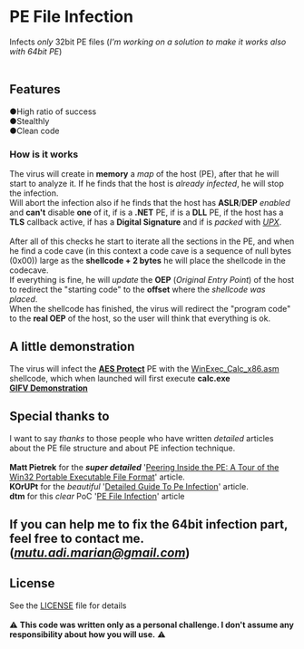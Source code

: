 # PE File Infection
Infects *only* 32bit PE files (*I'm working on a solution to make it works also with 64bit PE*)
<br/>
<br/>
## Features
●High ratio of success
<br/>
●Stealthly
<br/>
●Clean code
<br/>
### How is it works
The virus will create in **memory** a *map* of the host (PE), after that he will start to analyze it.
If he finds that the host is *already infected*, he will stop the infection.
<br/>
Will abort the infection also if he finds that the host has **ASLR**/**DEP** *enabled* and **can't** disable **one** of it, if is a **.NET** PE, if is a **DLL** PE, if the host has a **TLS** callback active, if has a **Digital Signature** and if is *packed* with [*UPX*](https://upx.github.io/).
<br/>
<br/>
After all of this checks he start to iterate all the sections in the PE, and when he find a code cave (in this context a code cave is a sequence of null bytes (0x00)) large as the **shellcode + 2 bytes** he will place the shellcode in the codecave.
<br/>
If everything is fine, he will *update* the **OEP** (*Original Entry Point*) of the host to redirect the "starting code" to the **offset** where the *shellcode was placed*.
<br/>
When the shellcode has finished, the virus will redirect the "program code" to the **real OEP** of the host, so the user will think that everything is ok.
## A little demonstration
The virus will infect the [**AES Protect**](https://www.directorandgeneral.com/aes-protect/) PE with the [WinExec_Calc_x86.asm](https://github.com/Xxshark888xX/PE-File-Infection/blob/master/src/WinExec_calc_x86.asm) shellcode, which when launched will first execute **calc.exe**
<br/>
[**GIFV Demonstration**](https://i.imgur.com/ub4d94H.gifv)
## Special thanks to
I want to say *thanks* to those people who have written *detailed* articles about the PE file structure and about PE infection technique.
<br/>
<br/>
**Matt Pietrek** for the ***super detailed*** '[Peering Inside the PE: A Tour of the Win32 Portable Executable File Format](https://msdn.microsoft.com/en-us/library/ms809762.aspx)' article.
<br/>
**KOrUPt** for the *beautiful* '[Detailed Guide To Pe Infection](http://www.rohitab.com/discuss/topic/33006-detailed-guide-to-pe-infection/)' article.
<br>
**dtm** for this *clear* PoC '[PE File Infection](https://0x00sec.org/t/pe-file-infection/401)' article
## If you can help me to fix the 64bit infection part, feel free to contact me.<br/>(*mutu.adi.marian@gmail.com*)
## License
See the [LICENSE](LICENSE) file for details
<br/><br/>
:warning: **This code was written only as a personal challenge. I don't assume any responsibility about how you will use.** :warning:
